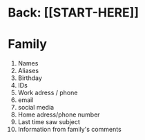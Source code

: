 # Back: [[START-HERE]]
# Family

1. Names
2. Aliases
3. Birthday
4. IDs
5. Work adress / phone 
6. email
7. social media
8. Home adress/phone number
9. Last time saw subject
10. Information from family's comments